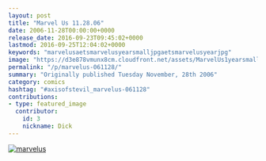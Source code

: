 ```yaml
---
layout: post
title: "Marvel Us 11.28.06"
date: 2006-11-28T00:00:00+0000
release_date: 2016-09-23T09:45:02+0000
lastmod: 2016-09-25T12:04:02+0000
keywords: "marvelusaetsmarvelusyearsmalljpgaetsmarvelusyearjpg"
image: "https://d3e878vmunx8cm.cloudfront.net/assets/MarvelUs1yearsmall.jpg"
permalink: "/p/marvelus-061128/"
summary: "Originally published Tuesday November, 28th 2006"
category: comics
hashtag: "#axisofstevil_marvelus-061128"
contributions:
- type: featured_image
  contributor:
    id: 3
    nickname: Dick
---
```


[![marvelus](https://d3e878vmunx8cm.cloudfront.net/assets/MarvelUs1yearsmall.jpg)](https://d3e878vmunx8cm.cloudfront.net/assets/MarvelUs1year.jpg)
